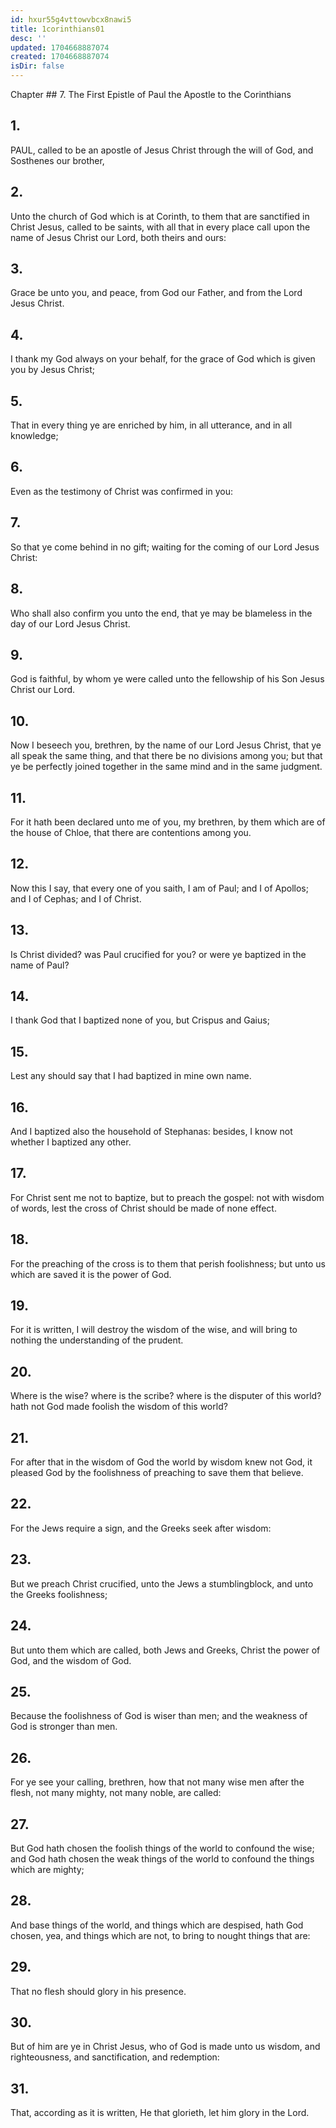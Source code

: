 ```yaml
---
id: hxur55g4vttowvbcx8nawi5
title: 1corinthians01
desc: ''
updated: 1704668887074
created: 1704668887074
isDir: false
---
```

Chapter ## 7.
The First Epistle of Paul the Apostle to the Corinthians
## 1.
PAUL, called to be an apostle of Jesus Christ through the will of God, and Sosthenes our brother,
## 2.
Unto the church of God which is at Corinth, to them that are sanctified in Christ Jesus, called to be saints, with all that in every place call upon the name of Jesus Christ our Lord, both theirs and ours:
## 3.
Grace be unto you, and peace, from God our Father, and from the Lord Jesus Christ.
## 4.
I thank my God always on your behalf, for the grace of God which is given you by Jesus Christ;
## 5.
That in every thing ye are enriched by him, in all utterance, and in all knowledge;
## 6.
Even as the testimony of Christ was confirmed in you:
## 7.
So that ye come behind in no gift; waiting for the coming of our Lord Jesus Christ:
## 8.
Who shall also confirm you unto the end, that ye may be blameless in the day of our Lord Jesus Christ.
## 9.
God is faithful, by whom ye were called unto the fellowship of his Son Jesus Christ our Lord.
## 10.
Now I beseech you, brethren, by the name of our Lord Jesus Christ, that ye all speak the same thing, and that there be no divisions among you; but that ye be perfectly joined together in the same mind and in the same judgment.
## 11.
For it hath been declared unto me of you, my brethren, by them which are of the house of Chloe, that there are contentions among you.
## 12.
Now this I say, that every one of you saith, I am of Paul; and I of Apollos; and I of Cephas; and I of Christ.
## 13.
Is Christ divided? was Paul crucified for you? or were ye baptized in the name of Paul?
## 14.
I thank God that I baptized none of you, but Crispus and Gaius;
## 15.
Lest any should say that I had baptized in mine own name.
## 16.
And I baptized also the household of Stephanas: besides, I know not whether I baptized any other.
## 17.
For Christ sent me not to baptize, but to preach the gospel: not with wisdom of words, lest the cross of Christ should be made of none effect.
## 18.
For the preaching of the cross is to them that perish foolishness; but unto us which are saved it is the power of God.
## 19.
For it is written, I will destroy the wisdom of the wise, and will bring to nothing the understanding of the prudent.
## 20.
Where is the wise? where is the scribe? where is the disputer of this world? hath not God made foolish the wisdom of this world?
## 21.
For after that in the wisdom of God the world by wisdom knew not God, it pleased God by the foolishness of preaching to save them that believe.
## 22.
For the Jews require a sign, and the Greeks seek after wisdom:
## 23.
But we preach Christ crucified, unto the Jews a stumblingblock, and unto the Greeks foolishness;
## 24.
But unto them which are called, both Jews and Greeks, Christ the power of God, and the wisdom of God.
## 25.
Because the foolishness of God is wiser than men; and the weakness of God is stronger than men.
## 26.
For ye see your calling, brethren, how that not many wise men after the flesh, not many mighty, not many noble, are called:
## 27.
But God hath chosen the foolish things of the world to confound the wise; and God hath chosen the weak things of the world to confound the things which are mighty;
## 28.
And base things of the world, and things which are despised, hath God chosen, yea, and things which are not, to bring to nought things that are:
## 29.
That no flesh should glory in his presence.
## 30.
But of him are ye in Christ Jesus, who of God is made unto us wisdom, and righteousness, and sanctification, and redemption:
## 31.
That, according as it is written, He that glorieth, let him glory in the Lord.

